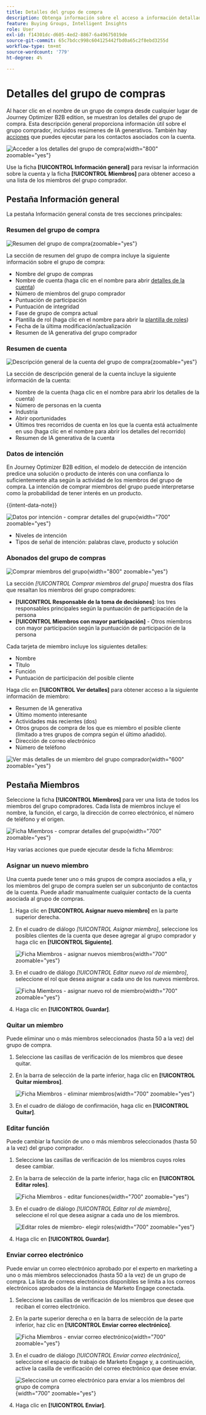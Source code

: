 ```yaml
---
title: Detalles del grupo de compra
description: Obtenga información sobre el acceso a información detallada y a resúmenes de IA generativos para comprar grupos en Journey Optimizer B2B edition.
feature: Buying Groups, Intelligent Insights
role: User
exl-id: f14301dc-d605-4ed2-8867-6a49675019de
source-git-commit: 65c7bdcc998c604125442fbd0a65c2f8ebd3255d
workflow-type: tm+mt
source-wordcount: '779'
ht-degree: 4%

---
```


# Detalles del grupo de compras

Al hacer clic en el nombre de un grupo de compra desde cualquier lugar de Journey Optimizer B2B edition, se muestran los detalles del grupo de compra. Esta descripción general proporciona información útil sobre el grupo comprador, incluidos resúmenes de IA generativos. También hay [acciones](#buying-group-actions) que puedes ejecutar para los contactos asociados con la cuenta.

![Acceder a los detalles del grupo de compra](./assets/buying-group-details.png){width="800" zoomable="yes"}

Use la ficha **[!UICONTROL Información general]** para revisar la información sobre la cuenta y la ficha **[!UICONTROL Miembros]** para obtener acceso a una lista de los miembros del grupo comprador.

## Pestaña Información general

La pestaña Información general consta de tres secciones principales:

### Resumen del grupo de compra

![Resumen del grupo de compra](./assets/details-page-buying-group-overview.png){zoomable="yes"}

La sección de resumen del grupo de compra incluye la siguiente información sobre el grupo de compra:

* Nombre del grupo de compras
* Nombre de cuenta (haga clic en el nombre para abrir [detalles de la cuenta](../accounts/account-details.md))
* Número de miembros del grupo comprador
* Puntuación de participación
* Puntuación de integridad
* Fase de grupo de compra actual
* Plantilla de rol (haga clic en el nombre para abrir la [plantilla de roles](buying-groups-role-templates.md#access-and-browse-role-templates))
* Fecha de la última modificación/actualización
* Resumen de IA generativa del grupo comprador

### Resumen de cuenta

![Descripción general de la cuenta del grupo de compra](./assets/details-page-buying-group-account-overview.png){zoomable="yes"}

La sección de descripción general de la cuenta incluye la siguiente información de la cuenta:

* Nombre de la cuenta (haga clic en el nombre para abrir los detalles de la cuenta)
* Número de personas en la cuenta
* Industria
* Abrir oportunidades
* Últimos tres recorridos de cuenta en los que la cuenta está actualmente en uso (haga clic en el nombre para abrir los detalles del recorrido)
* Resumen de IA generativa de la cuenta

### Datos de intención

En Journey Optimizer B2B edition, el modelo de detección de intención predice una solución o producto de interés con una confianza lo suficientemente alta según la actividad de los miembros del grupo de compra. La intención de comprar miembros del grupo puede interpretarse como la probabilidad de tener interés en un producto.

{{intent-data-note}}

![Datos por intención - comprar detalles del grupo](../accounts/assets/intent-data-panel.png){width="700" zoomable="yes"}

* Niveles de intención
* Tipos de señal de intención: palabras clave, producto y solución

### Abonados del grupo de compras

![Comprar miembros del grupo](./assets/details-page-buying-group-members.png){width="800" zoomable="yes"}

La sección _[!UICONTROL Comprar miembros del grupo]_ muestra dos filas que resaltan los miembros del grupo compradores:

* **[!UICONTROL Responsable de la toma de decisiones]**: los tres responsables principales según la puntuación de participación de la persona
* **[!UICONTROL Miembros con mayor participación]** - Otros miembros con mayor participación según la puntuación de participación de la persona

Cada tarjeta de miembro incluye los siguientes detalles:

* Nombre
* Título
* Función
* Puntuación de participación del posible cliente

Haga clic en **[!UICONTROL Ver detalles]** para obtener acceso a la siguiente información de miembro:

* Resumen de IA generativa
* Último momento interesante
* Actividades más recientes (dos)
* Otros grupos de compra de los que es miembro el posible cliente (limitado a tres grupos de compra según el último añadido).
* Dirección de correo electrónico
* Número de teléfono

![Ver más detalles de un miembro del grupo comprador](./assets/details-page-buying-group-members-view-details.png){width="600" zoomable="yes"}

## Pestaña Miembros

Seleccione la ficha **[!UICONTROL Miembros]** para ver una lista de todos los miembros del grupo compradores. Cada lista de miembros incluye el nombre, la función, el cargo, la dirección de correo electrónico, el número de teléfono y el origen.

![Ficha Miembros - comprar detalles del grupo](./assets/buying-group-details-members-tab.png){width="700" zoomable="yes"}

Hay varias acciones que puede ejecutar desde la ficha _Miembros_:

### Asignar un nuevo miembro

Una cuenta puede tener uno o más grupos de compra asociados a ella, y los miembros del grupo de compra suelen ser un subconjunto de contactos de la cuenta. Puede añadir manualmente cualquier contacto de la cuenta asociada al grupo de compras.

1. Haga clic en **[!UICONTROL Asignar nuevo miembro]** en la parte superior derecha.

1. En el cuadro de diálogo _[!UICONTROL Asignar miembro]_, seleccione los posibles clientes de la cuenta que desee agregar al grupo comprador y haga clic en **[!UICONTROL Siguiente]**.

   ![Ficha Miembros - asignar nuevos miembros](./assets/buying-group-details-assign-member.png){width="700" zoomable="yes"}

1. En el cuadro de diálogo _[!UICONTROL Editar nuevo rol de miembro]_, seleccione el rol que desea asignar a cada uno de los nuevos miembros.

   ![Ficha Miembros - asignar nuevo rol de miembro](./assets/buying-group-details-assign-member-edit-role.png){width="700" zoomable="yes"}

1. Haga clic en **[!UICONTROL Guardar]**.

### Quitar un miembro

Puede eliminar uno o más miembros seleccionados (hasta 50 a la vez) del grupo de compra.

1. Seleccione las casillas de verificación de los miembros que desee quitar.

1. En la barra de selección de la parte inferior, haga clic en **[!UICONTROL Quitar miembros]**.

   ![Ficha Miembros - eliminar miembros](./assets/buying-group-details-remove-selected.png){width="700" zoomable="yes"}

1. En el cuadro de diálogo de confirmación, haga clic en **[!UICONTROL Quitar]**.

### Editar función

Puede cambiar la función de uno o más miembros seleccionados (hasta 50 a la vez) del grupo comprador.

1. Seleccione las casillas de verificación de los miembros cuyos roles desee cambiar.

1. En la barra de selección de la parte inferior, haga clic en **[!UICONTROL Editar roles]**.

   ![Ficha Miembros - editar funciones](./assets/buying-group-details-edit-roles.png){width="700" zoomable="yes"}

1. En el cuadro de diálogo _[!UICONTROL Editar rol de miembro]_, seleccione el rol que desea asignar a cada uno de los miembros.

   ![Editar roles de miembro- elegir roles](./assets/buying-group-details-edit-roles-choose-roles.png){width="700" zoomable="yes"}

1. Haga clic en **[!UICONTROL Guardar]**.

### Enviar correo electrónico

Puede enviar un correo electrónico aprobado por el experto en marketing a uno o más miembros seleccionados (hasta 50 a la vez) de un grupo de compra. La lista de correos electrónicos disponibles se limita a los correos electrónicos aprobados de la instancia de Marketo Engage conectada.

1. Seleccione las casillas de verificación de los miembros que desee que reciban el correo electrónico.

1. En la parte superior derecha o en la barra de selección de la parte inferior, haz clic en **[!UICONTROL Enviar correo electrónico]**.

   ![Ficha Miembros - enviar correo electrónico](./assets/buying-group-details-send-email.png){width="700" zoomable="yes"}

1. En el cuadro de diálogo _[!UICONTROL Enviar correo electrónico]_, seleccione el espacio de trabajo de Marketo Engage y, a continuación, active la casilla de verificación del correo electrónico que desee enviar.

   ![Seleccione un correo electrónico para enviar a los miembros del grupo de compra](../accounts/assets/account-details-send-email-dialog.png){width="700" zoomable="yes"}

1. Haga clic en **[!UICONTROL Enviar]**.

